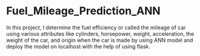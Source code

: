 # Fuel_Mileage_Prediction_ANN
In this project, I determine the fuel efficiency or called the mileage of car using various attributes like cylinders, horsepower, weight, acceleration, the weight of the car, and origin when the car is made by using ANN model and deploy the model on localhost with the help of using flask.

